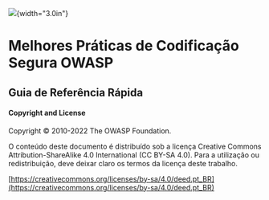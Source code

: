 ![](../../../images/OWASP-logo.jpg){width="3.0in"}

# Melhores Práticas de Codificação Segura OWASP

## Guia de Referência Rápida

#### Copyright and License

Copyright © 2010-2022 The OWASP Foundation.

O conteúdo deste documento é distribuído sob a licença Creative Commons Attribution-ShareAlike 4.0 International (CC BY-SA 4.0). Para a utilização ou redistribuição, deve
deixar claro os termos da licença deste trabalho.

[https://creativecommons.org/licenses/by-sa/4.0/deed.pt_BR](https://creativecommons.org/licenses/by-sa/4.0/deed.pt_BR)
